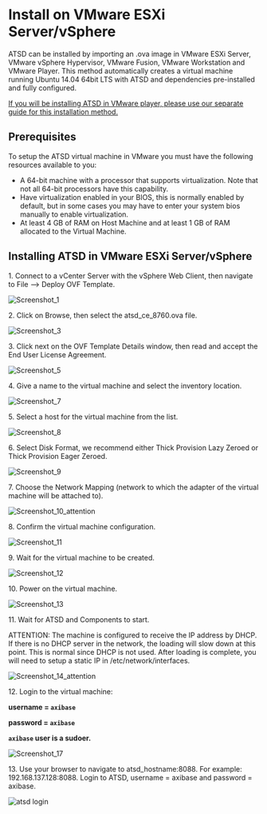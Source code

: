 # Install on VMware ESXi Server/vSphere


ATSD can be installed by importing an .ova image in VMware ESXi Server,
VMware vSphere Hypervisor, VMware Fusion, VMware Workstation and VMware
Player. This method automatically creates a virtual machine running
Ubuntu 14.04 64bit LTS with ATSD and dependencies pre-installed and
fully configured.

[If you will be installing ATSD in VMware player, please use our
separate guide for this installation
method.](vmware.md "Install ATSD on VMware")

## Prerequisites

To setup the ATSD virtual machine in VMware you must have the following
resources available to you:

-   A 64-bit machine with a processor that supports virtualization. Note
    that not all 64-bit processors have this capability.
-   Have virtualization enabled in your BIOS, this is normally enabled
    by default, but in some cases you may have to enter your system bios
    manually to enable virtualization.
-   At least 4 GB of RAM on Host Machine and at least 1 GB of RAM
    allocated to the Virtual Machine.

## Installing ATSD in VMware ESXi Server/vSphere

​1. Connect to a vCenter Server with the vSphere Web Client, then
navigate to File –\> Deploy OVF Template.

![](images/Screenshot_1.png "Screenshot_1")

​2. Click on Browse, then select the atsd\_ce\_8760.ova file.

![](images/Screenshot_3.png "Screenshot_3")

​3. Click next on the OVF Template Details window, then read and accept
the End User License Agreement.

![](images/Screenshot_5.png "Screenshot_5")

​4. Give a name to the virtual machine and select the inventory
location.

![](images/Screenshot_7.png "Screenshot_7")

​5. Select a host for the virtual machine from the list.

![](images/Screenshot_8.png "Screenshot_8")

​6. Select Disk Format, we recommend either Thick Provision Lazy Zeroed
or Thick Provision Eager Zeroed.

![](images/Screenshot_9.png "Screenshot_9")

​7. Choose the Network Mapping (network to which the adapter of the
virtual machine will be attached to).

![](images/Screenshot_10_attention.png "Screenshot_10_attention")

​8. Confirm the virtual machine configuration.

![](images/Screenshot_11.png "Screenshot_11")

​9. Wait for the virtual machine to be created.

![](images/Screenshot_12.png "Screenshot_12")

​10. Power on the virtual machine.

![](images/Screenshot_13.png "Screenshot_13")

​11. Wait for ATSD and Components to start.

ATTENTION: The machine is configured to receive the IP address by DHCP.
If there is no DHCP server in the network, the loading will slow down at
this point. This is normal since DHCP is not used. After loading is
complete, you will need to setup a static IP in /etc/network/interfaces.

![](images/Screenshot_14_attention.png "Screenshot_14_attention")

​12. Login to the virtual machine:

**username = `axibase`**

**password = `axibase`**

**`axibase` user is a sudoer.**

![](images/Screenshot_17.png "Screenshot_17")

​13. Use your browser to navigate to atsd_hostname:8088. For example:
192.168.137.128:8088. Login to ATSD, username = axibase and password =
axibase.

![](images/atsd-login1.png "atsd login")
